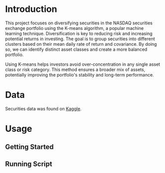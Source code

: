 # Introduction

This project focuses on diversifying securities in the NASDAQ securities exchange portfolio using the K-means algorithm, a popular machine learning technique. Diversification is key to reducing risk and increasing potential returns in investing. The goal is to group securities into different clusters based on their mean daily rate of return and covariance. By doing so, we can identify distinct asset classes and create a more balanced portfolio.

Using K-means helps investors avoid over-concentration in any single asset class or risk category. This method ensures a broader mix of assets, potentially improving the portfolio's stability and long-term performance.


# Data

Securities data was found on [Kaggle](https://www.kaggle.com/datasets/paultimothymooney/stock-market-data). 

# Usage

## Getting Started

## Running Script